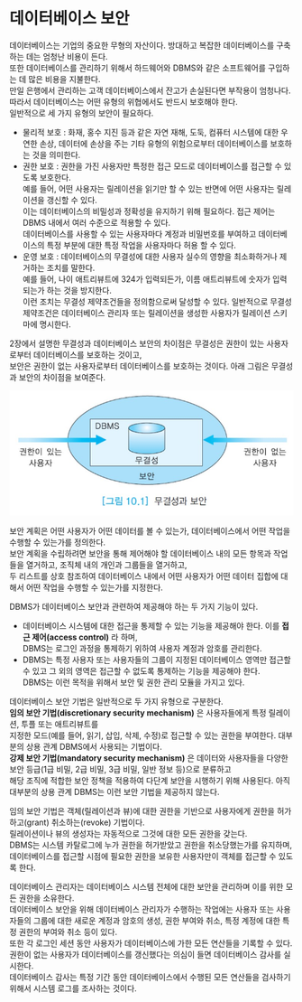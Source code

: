 # 데이터베이스 보안

데이터베이스는 기업의 중요한 무형의 자산이다. 방대하고 복잡한 데이터베이스를 구축하는 데는 엄청난 비용이 든다.  
또한 데이터베이스를 관리하기 위해서 하드웨어와 DBMS와 같은 소프트웨어를 구입하는 데 많은 비용을 지불한다.  
만일 은행에서 관리하는 고객 데이터베이스에서 잔고가 손실된다면 부작용이 엄청나다. 따라서 데이터베이스는 어떤 유형의 위협에서도 반드시 보호해야 한다.  
일반적으로 세 가지 유형의 보안이 필요하다.

- 물리적 보호 : 화재, 홍수 지진 등과 같은 자연 재해, 도둑, 컴퓨터 시스템에 대한 우연한 손상, 데이터에 손상을 주는 기타 유형의 위험으로부터 데이터베이스를 보호하는 것을 의미한다.
- 권한 보호 : 권한을 가진 사용자만 특정한 접근 모드로 데이터베이스를 접근할 수 있도록 보호한다.  
  예를 들어, 어떤 사용자는 릴레이션을 읽기만 할 수 있는 반면에 어떤 사용자는 릴레이션을 갱신할 수 있다.  
  이는 데이터베이스의 비밀성과 정확성을 유지하기 위해 필요하다. 접근 제어는 DBMS 내에서 여러 수준으로 적용할 수 있다.  
  데이터베이스를 사용할 수 있는 사용자마다 계정과 비밀번호를 부여하고 데이터베이스의 특정 부분에 대한 특정 작업을 사용자마다 허용 할 수 있다.
- 운영 보호 : 데이터베이스의 무결성에 대한 사용자 실수의 영향을 최소화하거나 제거하는 조치를 말한다.  
  예를 들어, 나이 애트리뷰트에 324가 입력되든가, 이름 애트리뷰트에 숫자가 입력되는가 하는 것을 방지한다.  
  이런 조치는 무결성 제약조건들을 정의함으로써 달성할 수 있다. 일반적으로 무결성 제약조건은 데이터베이스 관리자 또는 릴레이션을 생성한 사용자가 릴레이션 스키마에 명시한다.



2장에서 설명한 무결성과 데이터베이스 보안의 차이점은 무결성은 권한이 있는 사용자로부터 데이터베이스를 보호하는 것이고,  
보안은 권한이 없는 사용자로부터 데이터베이스를 보호하는 것이다. 아래 그림은 무결성과 보안의 차이점을 보여준다.

![](./image/10-1/ex1.jpg)

보안 계획은 어떤 사용자가 어떤 데이터를 볼 수 있는가, 데이터베이스에서 어떤 작업을 수행할 수 있는가를 정의한다.  
보안 계획을 수립하려면 보안을 통해 제어해야 할 데이터베이스 내의 모든 항목과 작업들을 열거하고, 조직체 내의 개인과 그룹들을 열거하고,  
두 리스트를 상호 참조하여 데이터베이스 내에서 어떤 사용자가 어떤 데이터 집합에 대해서 어떤 작업을 수행할 수 있는가를 지정한다.

DBMS가 데이터베이스 보안과 관련하여 제공해야 하는 두 가지 기능이 있다.

- 데이터베이스 시스템에 대한 접근을 통제할 수 있는 기능을 제공해야 한다. 이를 __접근 제어(access control)__ 라 하며,  
  DBMS는 로그인 과정을 통제하기 위하여 사용자 계정과 암호를 관리한다.
- DBMS는 특정 사용자 또는 사용자들의 그룹이 지정된 데이터베이스 영역만 접근할 수 있고 그 외의 영역은 접근할 수 없도록 통제하는 기능을 제공해야 한다.  
  DBMS는 이런 목적을 위해서 보안 및 권한 관리 모듈을 가지고 있다.

데이터베이스 보안 기법은 일반적으로 두 가지 유형으로 구분한다.  
__임의 보안 기법(discretionary security mechanism)__ 은 사용자들에게 특정 릴레이션, 투플 또는 애트리뷰트를  
지정한 모드(예를 들어, 읽기, 삽입, 삭제, 수정)로 접근할 수 있는 권한을 부여한다. 대부분의 상용 관계 DBMS에서 사용되는 기법이다.  
__강제 보안 기법(mandatory security mechanism)__ 은 데이터와 사용자들을 다양한 보안 등급(1급 비밀, 2급 비밀, 3급 비밀, 일반 정보 등)으로 분류하고  
해당 조직에 적합한 보안 정책을 적용하여 다단계 보안을 시행하기 위해 사용된다. 아직 대부분의 상용 관계 DBMS는 이런 보안 기법을 제공하지 않는다.

임의 보안 기법은 객체(릴레이션과 뷰)에 대한 권한을 기반으로 사용자에게 권한을 허가하고(grant) 취소하는(revoke) 기법이다.  
릴레이션이나 뷰의 생성자는 자동적으로 그것에 대한 모든 권한을 갖는다.  
DBMS는 시스템 카탈로그에 누가 권한을 허가받았고 권한을 취소당했는가를 유지하며, 데이터베이스를 접근할 시점에 필요한 권한을 보유한 사용자만이 객체를 접근할 수 있도록 한다.

데이터베이스 관리자는 데이터베이스 시스템 전체에 대한 보안을 관리하며 이를 위한 모든 권한을 소유한다.  
데이터베이스 보안을 위해 데이터베이스 관리자가 수행하는 작업에는 사용자 또는 사용자들의 그룹에 대한 새로운 계정과 암호의 생성, 권한 부여와 취소, 특정 계정에 대한 특정 권한의 부여와 취소 등이 있다.  
또한 각 로그인 세션 동안 사용자가 데이터베이스에 가한 모든 연산들을 기록할 수 있다. 권한이 없는 사용자가 데이터베이스를 갱신했다는 의심이 들면 데이터베이스 감사를 실시한다.  
데이터베이스 감사는 특정 기간 동안 데이터베이스에서 수행된 모든 연산들을 검사하기 위해서 시스템 로그를 조사하는 것이다.
